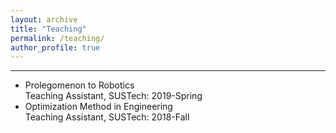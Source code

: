 ```yaml
---
layout: archive
title: "Teaching"
permalink: /teaching/
author_profile: true
---
```



------
* Prolegomenon to Robotics<br/>Teaching Assistant, SUSTech: 2019-Spring
* Optimization Method in Engineering<br/>Teaching Assistant, SUSTech: 2018-Fall

